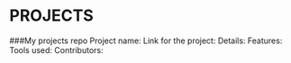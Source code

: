 # PROJECTS
###My projects repo
Project name:
Link for the project:
Details:
Features:
Tools used:
Contributors:
